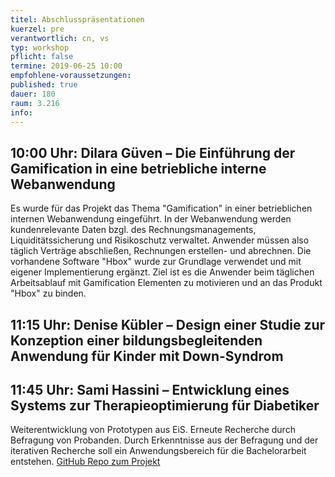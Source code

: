 ```yaml
---
titel: Abschlusspräsentationen
kuerzel: pre
verantwortlich: cn, vs
typ: workshop
pflicht: false
termine: 2019-06-25 10:00
empfohlene-voraussetzungen: 
published: true
dauer: 180
raum: 3.216
info: 
---
```


## 10:00 Uhr: Dilara Güven – Die Einführung der Gamification in eine betriebliche interne Webanwendung
Es wurde für das Projekt das Thema "Gamification" in einer betrieblichen internen Webanwendung eingeführt. In der Webanwendung werden kundenrelevante Daten bzgl. des Rechnungsmanagements, Liquiditätssicherung und Risikoschutz verwaltet. Anwender müssen also täglich Verträge abschließen, Rechnungen erstellen- und abrechnen. Die vorhandene Software "Hbox" wurde zur Grundlage verwendet und mit eigener Implementierung ergänzt. Ziel ist es die Anwender beim täglichen Arbeitsablauf mit Gamification Elementen zu motivieren und an das Produkt "Hbox" zu binden. 		

## 11:15 Uhr: Denise 	Kübler – Design einer Studie zur Konzeption einer bildungsbegleitenden Anwendung für Kinder mit Down-Syndrom

## 11:45 Uhr: Sami 	Hassini – Entwicklung eines Systems zur Therapieoptimierung für Diabetiker
Weiterentwicklung von Prototypen aus EiS. Erneute Recherche durch Befragung von Probanden. Durch Erkenntnisse aus der Befragung und der iterativen Recherche soll ein Anwendungsbereich für die Bachelorarbeit entstehen. [GitHub Repo zum Projekt](https://github.com/sami1905/PPSS19Hassini)
